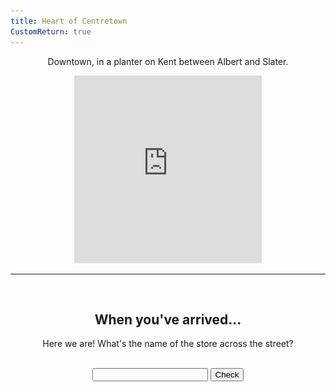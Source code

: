 ```yaml
---
title: Heart of Centretown
CustomReturn: true
---
```


<div style="text-align:center">
  <p align="center">
    Downtown, in a planter on Kent between Albert and Slater.
  </p>
</div>

<div style="text-align:center">
<iframe src="https://www.google.com/maps/embed?pb=!1m18!1m12!1m3!1d4710.025622366988!2d-75.70739115844336!3d45.41744562661835!2m3!1f0!2f0!3f0!3m2!1i1024!2i768!4f13.1!3m3!1m2!1s0x0%3A0x0!2zNDXCsDI1JzAzLjMiTiA3NcKwNDInMTQuMiJX!5e0!3m2!1sen!2sca!4v1535345331391" width="300" height="300" frameborder="0" style="border:0" allowfullscreen></iframe>
</div>
  
<hr>
  
<br>
<div style="text-align:center">
  <p align="center">
    <h2>When you've arrived...</h2>
    Here we are! What's the name of the store across the street?
  </p>
</div>
<br>

<div style="text-align:center">
  <form id="FirstQ" onSubmit="dogs(); return false;">
    <input type="text" id="answer" name="user_name" />
    <input type="button" value="Check" onclick="dogs(); return false;" />
  </form>
</div>

<div style="text-align:center">
  <p id="demo"></p>
</div>

<div id="FirstAnswer" style="display: none; text-align:center">
  <hr>
  <br>
  <h2>A closer look</h2>
  <img id="imgFirstAnswer" src="none.jpg" height="534" width="300">
  <br>
</div>  

<div id="SecondAnswer" style="display: none; text-align:center">
  <hr>
  <br>
  <h2>The last step</h2>
  Find your gentleman friend and say to him the magical phrase:
  <b>
  <p id="DecodedMessage" style="color:rgb(43, 255, 215);font-size:22px"></p>
  </b>
  <br>
</div>  

<script src = "/7571101397556063/htools.js"></script>

<script>
  function dogs() {
      var text = document.getElementById("FirstQ").elements[0].value;
      var HashResult = lazyHash(text);
      //text = text + "<br>" + HashResult;

      setCookie("FirstAnswerCookie", text, 365)
      //document.getElementById("demo").innerHTML = text;

    if (HashResult == 229439158001674) 
    {
      document.getElementById("demo").innerHTML = "Success!";
      document.getElementById("imgFirstAnswer").src = f("img.jpg");
      document.getElementById("FirstAnswer").style.display = "block";
    }
    else 
    {
      document.getElementById("demo").innerHTML = "Try again :( <br> (Your last try was: \"" + text + "\")";
      document.getElementById("FirstAnswer").style.display = "none";
    }
  }

  function f(ta) {
   //Cheater!!
   //alert("/" + parseInt((lazyHash("1510129177")-lazyHash("crumblies") + 31)/1000000000) + "/" + ta);
   return "/" + parseInt((lazyHash("1510129177")-lazyHash("crumblies") + 31)/1000000000) + "/" + ta;
  } 

  function lazyHash(InString) {
      var hash = 5381;
      for(var i = 0; i < InString.length; i++)
      {
         hash = hash*33 + InString.charCodeAt(i);
      }
      return hash;
  }

  function setCookie(cname, cvalue, exdays) {
      var d = new Date();
      d.setTime(d.getTime() + (exdays * 24 * 60 * 60 * 1000));
      var expires = "expires="+d.toUTCString();
      document.cookie = cname + "=" + cvalue + ";" + expires + ";path=/";
  }

  function getCookie(cname) {
      var name = cname + "=";
      var ca = document.cookie.split(';');
      for(var i = 0; i < ca.length; i++) {
          var c = ca[i];
          while (c.charAt(0) == ' ') {
              c = c.substring(1);
          }
          if (c.indexOf(name) == 0) {
              return c.substring(name.length, c.length);
          }
      }
      return "";
  }

  function getParameterByName(name) {
      name = name.replace(/[\[]/, "\\[").replace(/[\]]/, "\\]");
      var regex = new RegExp("[\\?&]" + name + "=([^&#]*)"),
          results = regex.exec(location.search);
      return results === null ? "" : decodeURIComponent(results[1].replace(/\+/g, " "));
  }

  /////////////
  /////////////
  alert(A_Decode("HNtbgbhnwsujump4hnqawsgbp4wxwshnecqap4azjmhn!!"));


  var PreviousFirstAnswer = getCookie("FirstAnswerCookie");
  if (lazyHash(PreviousFirstAnswer) == 229439158001674)
  {
    document.getElementById("FirstQ").elements[0].value = PreviousFirstAnswer;
    document.getElementById("demo").innerHTML = "Success!";
    document.getElementById("imgFirstAnswer").src = f("img.jpg");
    document.getElementById("FirstAnswer").style.display = "block";
  }

  var SecondAnswer = getParameterByName("sa")
  if (lazyHash(SecondAnswer) == 7571710509952919)
  {
    document.getElementById("FirstQ").elements[0].value = PreviousFirstAnswer;
    document.getElementById("demo").innerHTML = "Success!";
    document.getElementById("imgFirstAnswer").src = f("img.jpg");
    document.getElementById("FirstAnswer").style.display = "block";

    document.getElementById("SecondAnswer").style.display = "block";
    document.getElementById("DecodedMessage").innerHTML = A_Decode("HNtbgbhnwsujump4hnqawsgbp4wxwshnecqap4azjmhn!!");
  }

</script>
